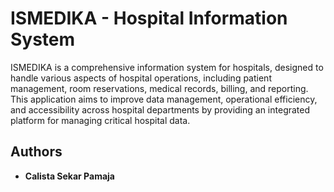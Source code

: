 # ISMEDIKA - Hospital Information System
ISMEDIKA is a comprehensive information system for hospitals, designed to handle various aspects of hospital operations, including patient management, room reservations, medical records, billing, and reporting. This application aims to improve data management, operational efficiency, and accessibility across hospital departments by providing an integrated platform for managing critical hospital data.

## Authors

* **Calista Sekar Pamaja**


